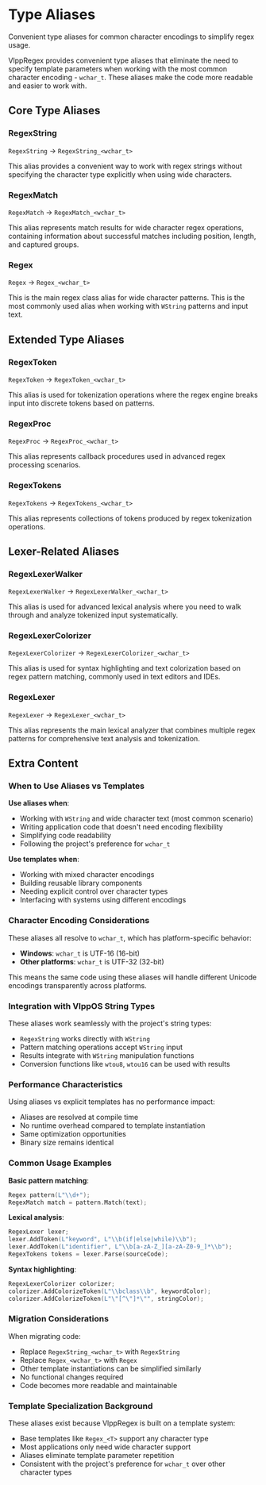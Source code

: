 # Type Aliases

Convenient type aliases for common character encodings to simplify regex usage.

VlppRegex provides convenient type aliases that eliminate the need to specify template parameters when working with the most common character encoding - `wchar_t`. These aliases make the code more readable and easier to work with.

## Core Type Aliases

### RegexString

`RegexString` -> `RegexString_<wchar_t>`

This alias provides a convenient way to work with regex strings without specifying the character type explicitly when using wide characters.

### RegexMatch  

`RegexMatch` -> `RegexMatch_<wchar_t>`

This alias represents match results for wide character regex operations, containing information about successful matches including position, length, and captured groups.

### Regex

`Regex` -> `Regex_<wchar_t>`

This is the main regex class alias for wide character patterns. This is the most commonly used alias when working with `WString` patterns and input text.

## Extended Type Aliases

### RegexToken

`RegexToken` -> `RegexToken_<wchar_t>`

This alias is used for tokenization operations where the regex engine breaks input into discrete tokens based on patterns.

### RegexProc

`RegexProc` -> `RegexProc_<wchar_t>`

This alias represents callback procedures used in advanced regex processing scenarios.

### RegexTokens

`RegexTokens` -> `RegexTokens_<wchar_t>`

This alias represents collections of tokens produced by regex tokenization operations.

## Lexer-Related Aliases

### RegexLexerWalker

`RegexLexerWalker` -> `RegexLexerWalker_<wchar_t>`

This alias is used for advanced lexical analysis where you need to walk through and analyze tokenized input systematically.

### RegexLexerColorizer

`RegexLexerColorizer` -> `RegexLexerColorizer_<wchar_t>`

This alias is used for syntax highlighting and text colorization based on regex pattern matching, commonly used in text editors and IDEs.

### RegexLexer

`RegexLexer` -> `RegexLexer_<wchar_t>`

This alias represents the main lexical analyzer that combines multiple regex patterns for comprehensive text analysis and tokenization.

## Extra Content

### When to Use Aliases vs Templates

**Use aliases when**:
- Working with `WString` and wide character text (most common scenario)
- Writing application code that doesn't need encoding flexibility
- Simplifying code readability
- Following the project's preference for `wchar_t`

**Use templates when**:
- Working with mixed character encodings
- Building reusable library components
- Needing explicit control over character types
- Interfacing with systems using different encodings

### Character Encoding Considerations

These aliases all resolve to `wchar_t`, which has platform-specific behavior:

- **Windows**: `wchar_t` is UTF-16 (16-bit)
- **Other platforms**: `wchar_t` is UTF-32 (32-bit)

This means the same code using these aliases will handle different Unicode encodings transparently across platforms.

### Integration with VlppOS String Types

These aliases work seamlessly with the project's string types:

- `RegexString` works directly with `WString`
- Pattern matching operations accept `WString` input
- Results integrate with `WString` manipulation functions
- Conversion functions like `wtou8`, `wtou16` can be used with results

### Performance Characteristics

Using aliases vs explicit templates has no performance impact:

- Aliases are resolved at compile time
- No runtime overhead compared to template instantiation
- Same optimization opportunities
- Binary size remains identical

### Common Usage Examples

**Basic pattern matching**:
```cpp
Regex pattern(L"\\d+");
RegexMatch match = pattern.Match(text);
```

**Lexical analysis**:
```cpp
RegexLexer lexer;
lexer.AddToken(L"keyword", L"\\b(if|else|while)\\b");
lexer.AddToken(L"identifier", L"\\b[a-zA-Z_][a-zA-Z0-9_]*\\b");
RegexTokens tokens = lexer.Parse(sourceCode);
```

**Syntax highlighting**:
```cpp
RegexLexerColorizer colorizer;
colorizer.AddColorizeToken(L"\\bclass\\b", keywordColor);
colorizer.AddColorizeToken(L"\"[^\"]*\"", stringColor);
```

### Migration Considerations

When migrating code:

- Replace `RegexString_<wchar_t>` with `RegexString`
- Replace `Regex_<wchar_t>` with `Regex`
- Other template instantiations can be simplified similarly
- No functional changes required
- Code becomes more readable and maintainable

### Template Specialization Background

These aliases exist because VlppRegex is built on a template system:

- Base templates like `Regex_<T>` support any character type
- Most applications only need wide character support
- Aliases eliminate template parameter repetition
- Consistent with the project's preference for `wchar_t` over other character types